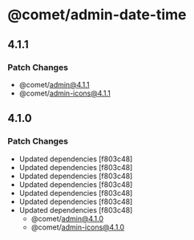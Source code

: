 # @comet/admin-date-time

## 4.1.1

### Patch Changes

-   @comet/admin@4.1.1
-   @comet/admin-icons@4.1.1

## 4.1.0

### Patch Changes

-   Updated dependencies [f803c48]
-   Updated dependencies [f803c48]
-   Updated dependencies [f803c48]
-   Updated dependencies [f803c48]
-   Updated dependencies [f803c48]
-   Updated dependencies [f803c48]
-   Updated dependencies [f803c48]
    -   @comet/admin@4.1.0
    -   @comet/admin-icons@4.1.0
